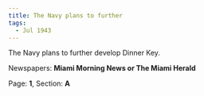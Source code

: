 ```yaml
---  
title: The Navy plans to further  
tags:  
  - Jul 1943  
---  
```

  
The Navy plans to further develop Dinner Key.  
  
Newspapers: **Miami Morning News or The Miami Herald**  
  
Page: **1**, Section: **A** 
